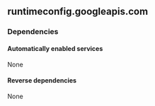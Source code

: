 ## runtimeconfig.googleapis.com

### Dependencies

#### Automatically enabled services

None

#### Reverse dependencies

None
